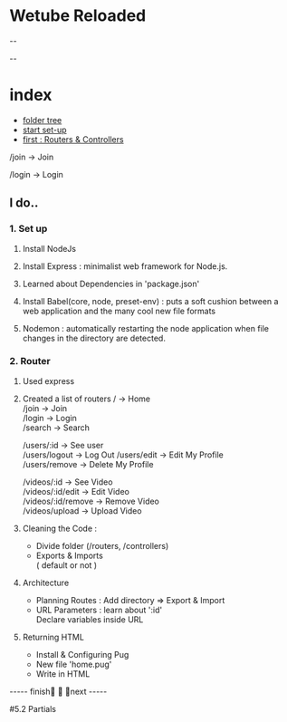 # Wetube Reloaded
--

--

# index

- [folder tree](#folder-tree)
- [start set-up](#1-set-up)
- [first : Routers & Controllers](#2-router)

/join -> Join

/login -> Login

## I do..

### 1. Set up

1. Install NodeJs

2. Install Express : minimalist web framework for Node.js.

3. Learned about Dependencies in 'package.json'

4. Install Babel(core, node, preset-env) : puts a soft cushion between a web application and the many cool new file formats

5. Nodemon : automatically restarting the node application when file changes in the directory are detected.

### 2. Router

1. Used express

2. Created a list of routers
   / -> Home  
    /join -> Join  
    /login -> Login  
    /search -> Search

   /users/:id -> See user  
    /users/logout -> Log Out
   /users/edit -> Edit My Profile  
    /users/remove -> Delete My Profile

   /videos/:id -> See Video  
    /videos/:id/edit -> Edit Video  
    /videos/:id/remove -> Remove Video  
    /videos/upload -> Upload Video

3. Cleaning the Code :
   - Divide folder (/routers, /controllers)
   - Exports & Imports  
     ( default or not )
4. Architecture
   - Planning Routes : Add directory => Export & Import
   - URL Parameters : learn about ':id'  
      Declare variables inside URL

5. Returning HTML

   - Install & Configuring Pug
   - New file 'home.pug'
   - Write in HTML
       
----- finish🔺 🔰 🔻next -----


   #5.2 Partials
